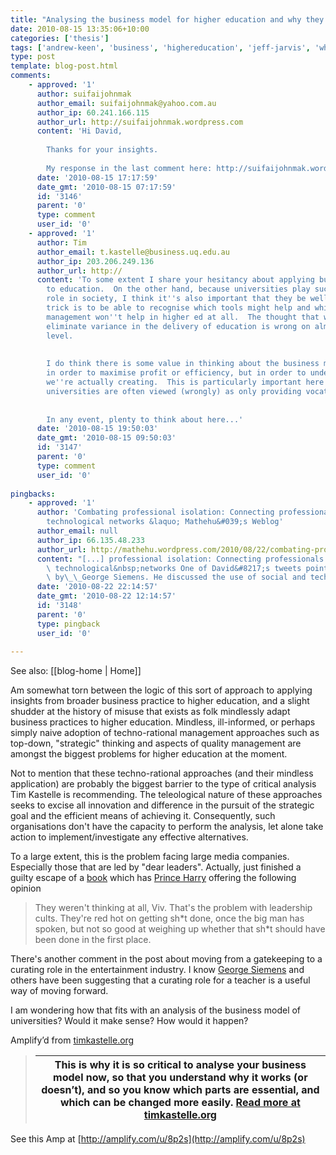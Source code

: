 ```yaml
---
title: "Analysing the business model for higher education and why they can&#039;t"
date: 2010-08-15 13:35:06+10:00
categories: ['thesis']
tags: ['andrew-keen', 'business', 'highereducation', 'jeff-jarvis', 'which-part', 'your-business-model']
type: post
template: blog-post.html
comments:
    - approved: '1'
      author: suifaijohnmak
      author_email: suifaijohnmak@yahoo.com.au
      author_ip: 60.241.166.115
      author_url: http://suifaijohnmak.wordpress.com
      content: 'Hi David,
    
        Thanks for your insights.
    
        My response in the last comment here: http://suifaijohnmak.wordpress.com/2010/08/06/open-courses/'
      date: '2010-08-15 17:17:59'
      date_gmt: '2010-08-15 07:17:59'
      id: '3146'
      parent: '0'
      type: comment
      user_id: '0'
    - approved: '1'
      author: Tim
      author_email: t.kastelle@business.uq.edu.au
      author_ip: 203.206.249.136
      author_url: http://
      content: 'To some extent I share your hesitancy about applying business concepts
        to education.  On the other hand, because universities play such an important
        role in society, I think it''s also important that they be well-managed.  The
        trick is to be able to recognise which tools might help and which won''t.  Quality
        management won''t help in higher ed at all.  The thought that we would need to
        eliminate variance in the delivery of education is wrong on almost every conceivable
        level.
    
    
        I do think there is some value in thinking about the business model for universities.  Not
        in order to maximise profit or efficiency, but in order to understand what value
        we''re actually creating.  This is particularly important here in Australia, where
        universities are often viewed (wrongly) as only providing vocational training.
    
    
        In any event, plenty to think about here...'
      date: '2010-08-15 19:50:03'
      date_gmt: '2010-08-15 09:50:03'
      id: '3147'
      parent: '0'
      type: comment
      user_id: '0'
    
pingbacks:
    - approved: '1'
      author: 'Combating professional isolation: Connecting professionals via social and
        technological networks &laquo; Mathehu&#039;s Weblog'
      author_email: null
      author_ip: 66.135.48.233
      author_url: http://mathehu.wordpress.com/2010/08/22/combating-professional-isolation-connecting-professionals-via-social-and-technological-networks/
      content: "[...] professional isolation: Connecting professionals via social and\
        \ technological&nbsp;networks One of David&#8217;s tweets pointed me to this blog\
        \ by\_\_George Siemens. He discussed the use of social and technological [...]"
      date: '2010-08-22 22:14:57'
      date_gmt: '2010-08-22 12:14:57'
      id: '3148'
      parent: '0'
      type: pingback
      user_id: '0'
    
---
```


See also: [[blog-home | Home]]

Am somewhat torn between the logic of this sort of approach to applying insights from broader business practice to higher education, and a slight shudder at the history of misuse that exists as folk mindlessly adapt business practices to higher education. Mindless, ill-informed, or perhaps simply naive adoption of techno-rational management approaches such as top-down, "strategic" thinking and aspects of quality management are amongst the biggest problems for higher education at the moment.  
  
Not to mention that these techno-rational approaches (and their mindless application) are probably the biggest barrier to the type of critical analysis Tim Kastelle is recommending. The teleological nature of these approaches seeks to excise all innovation and difference in the pursuit of the strategic goal and the efficient means of achieving it. Consequently, such organisations don't have the capacity to perform the analysis, let alone take action to implement/investigate any effective alternatives.  
  
To a large extent, this is the problem facing large media companies. Especially those that are led by "dear leaders". Actually, just finished a guilty escape of a [book](http://www.amazon.com/Designated-Targets-John-Birmingham/dp/0345457153/ref=sr_1_3?ie=UTF8&s=books&qid=1281842479&sr=8-3) which has [Prince Harry](http://en.wikipedia.org/wiki/Prince_Harry_of_Wales) offering the following opinion

> They weren't thinking at all, Viv. That's the problem with leadership cults. They're red hot on getting sh\*t done, once the big man has spoken, but not so good at weighing up whether that sh\*t should have been done in the first place.

  
  
There's another comment in the post about moving from a gatekeeping to a curating role in the entertainment industry. I know [George Siemens](http://www.connectivism.ca/?p=220) and others have been suggesting that a curating role for a teacher is a useful way of moving forward.  
  
I am wondering how that fits with an analysis of the business model of universities? Would it make sense? How would it happen?

Amplify’d from [timkastelle.org](http://timkastelle.org/blog/2010/08/which-part-of-your-business-model-is-creating-value/?utm_source=feedburner&utm_medium=feed&utm_campaign=Feed%3A+InnovationLeadershipNetwork+%28Innovation+Leadership+Network%29 "http://timkastelle.org/blog/2010/08/which-part-of-your-business-model-is-creating-value/?utm_source=feedburner&utm_medium=feed&utm_campaign=Feed%3A+InnovationLeadershipNetwork+%28Innovation+Leadership+Network%29")

> |   This is why it is so critical to analyse your business model now, so that you understand why it works (or doesn’t), and so you know which parts are essential, and which can be changed more easily.  [Read more at timkastelle.org](http://timkastelle.org/blog/2010/08/which-part-of-your-business-model-is-creating-value/?utm_source=feedburner&utm_medium=feed&utm_campaign=Feed%3A+InnovationLeadershipNetwork+%28Innovation+Leadership+Network%29 "http://timkastelle.org/blog/2010/08/which-part-of-your-business-model-is-creating-value/?utm_source=feedburner&utm_medium=feed&utm_campaign=Feed%3A+InnovationLeadershipNetwork+%28Innovation+Leadership+Network%29") |
> | --- |

See this Amp at [http://amplify.com/u/8p2s](http://amplify.com/u/8p2s)